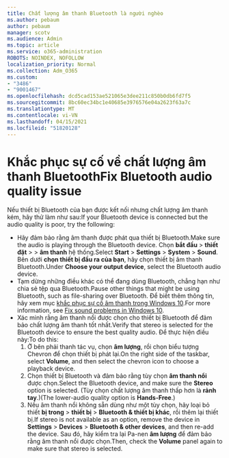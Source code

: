 ```yaml
---
title: Chất lượng âm thanh Bluetooth là người nghèo
ms.author: pebaum
author: pebaum
manager: scotv
ms.audience: Admin
ms.topic: article
ms.service: o365-administration
ROBOTS: NOINDEX, NOFOLLOW
localization_priority: Normal
ms.collection: Adm_O365
ms.custom:
- "3486"
- "9001467"
ms.openlocfilehash: dcd5cad153ae521065e3dee211c850b0db6fd7f5
ms.sourcegitcommit: 8bc60ec34bc1e40685e3976576e04a2623f63a7c
ms.translationtype: MT
ms.contentlocale: vi-VN
ms.lasthandoff: 04/15/2021
ms.locfileid: "51820128"
---
```

# <a name="fix-bluetooth-audio-quality-issue"></a><span data-ttu-id="a0170-102">Khắc phục sự cố về chất lượng âm thanh Bluetooth</span><span class="sxs-lookup"><span data-stu-id="a0170-102">Fix Bluetooth audio quality issue</span></span>

<span data-ttu-id="a0170-103">Nếu thiết bị Bluetooth của bạn được kết nối nhưng chất lượng âm thanh kém, hãy thử làm như sau:</span><span class="sxs-lookup"><span data-stu-id="a0170-103">If your Bluetooth device is connected but the audio quality is poor, try the following:</span></span>

- <span data-ttu-id="a0170-104">Hãy đảm bảo rằng âm thanh được phát qua thiết bị Bluetooth.</span><span class="sxs-lookup"><span data-stu-id="a0170-104">Make sure the audio is playing through the Bluetooth device.</span></span> <span data-ttu-id="a0170-105">Chọn **bắt đầu**  >  **thiết đặt**  >    >  **âm thanh** hệ thống.</span><span class="sxs-lookup"><span data-stu-id="a0170-105">Select **Start** > **Settings** > **System** > **Sound**.</span></span> <span data-ttu-id="a0170-106">Bên dưới **chọn thiết bị đầu ra của bạn**, hãy chọn thiết bị âm thanh Bluetooth.</span><span class="sxs-lookup"><span data-stu-id="a0170-106">Under **Choose your output device**, select the Bluetooth audio device.</span></span>
- <span data-ttu-id="a0170-107">Tạm dừng những điều khác có thể đang dùng Bluetooth, chẳng hạn như chia sẻ tệp qua Bluetooth.</span><span class="sxs-lookup"><span data-stu-id="a0170-107">Pause other things that might be using Bluetooth, such as file-sharing over Bluetooth.</span></span> <span data-ttu-id="a0170-108">Để biết thêm thông tin, hãy xem mục [khắc phục sự cố âm thanh trong Windows 10](https://support.microsoft.com/help/4520288/windows-10-fix-sound-problems).</span><span class="sxs-lookup"><span data-stu-id="a0170-108">For more information, see [Fix sound problems in Windows 10](https://support.microsoft.com/help/4520288/windows-10-fix-sound-problems).</span></span>
- <span data-ttu-id="a0170-109">Xác minh rằng âm thanh nổi được chọn cho thiết bị Bluetooth để đảm bảo chất lượng âm thanh tốt nhất.</span><span class="sxs-lookup"><span data-stu-id="a0170-109">Verify that stereo is selected for the Bluetooth device to ensure the best quality audio.</span></span> <span data-ttu-id="a0170-110">Để thực hiện điều này:</span><span class="sxs-lookup"><span data-stu-id="a0170-110">To do this:</span></span> 
    1. <span data-ttu-id="a0170-111">Ở bên phải thanh tác vụ, chọn **âm lượng**, rồi chọn biểu tượng Chevron để chọn thiết bị phát lại.</span><span class="sxs-lookup"><span data-stu-id="a0170-111">On the right side of the taskbar, select **Volume**, and then select the chevron icon to choose a playback device.</span></span>
    2. <span data-ttu-id="a0170-112">Chọn thiết bị Bluetooth và đảm bảo rằng tùy chọn **âm thanh nổi** được chọn.</span><span class="sxs-lookup"><span data-stu-id="a0170-112">Select the Bluetooth device, and make sure the **Stereo** option is selected.</span></span> <span data-ttu-id="a0170-113">(Tùy chọn chất lượng âm thanh thấp hơn là **rảnh tay**.)</span><span class="sxs-lookup"><span data-stu-id="a0170-113">(The lower-audio quality option is **Hands-Free**.)</span></span>
    3. <span data-ttu-id="a0170-114">Nếu âm thanh nổi không sẵn dùng như một tùy chọn, hãy loại bỏ thiết **bị trong**  >  **thiết bị**  >  **Bluetooth & thiết bị khác**, rồi thêm lại thiết bị.</span><span class="sxs-lookup"><span data-stu-id="a0170-114">If stereo is not available as an option, remove the device in **Settings** > **Devices** > **Bluetooth & other devices**, and then re-add the device.</span></span> <span data-ttu-id="a0170-115">Sau đó, hãy kiểm tra lại Pa-nen **âm lượng** để đảm bảo rằng âm thanh nổi được chọn.</span><span class="sxs-lookup"><span data-stu-id="a0170-115">Then, check the **Volume** panel again to make sure that stereo is selected.</span></span>

